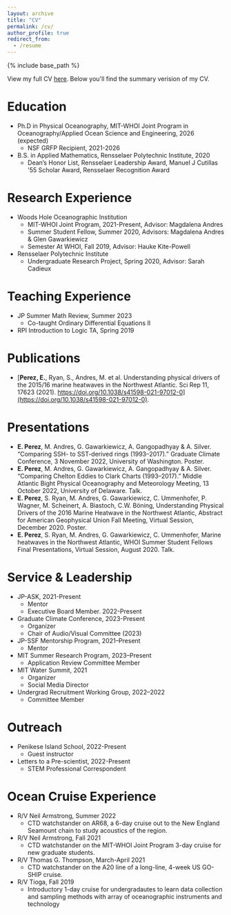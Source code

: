```yaml
---
layout: archive
title: "CV"
permalink: /cv/
author_profile: true
redirect_from:
  - /resume
---
```


{% include base_path %}

View my full CV [here](https://docs.google.com/document/d/1SCyCq02UhmFdHJE0R0XNfRBcwvJ8-XwOPwA6L10VnX0/edit?usp=sharing). Below you'll find the summary verision of my CV.

Education
======
* Ph.D in Physical Oceanography, MIT-WHOI Joint Program in Oceanography/Applied Ocean Science and Engineering, 2026 (expected)
  * NSF GRFP Recipient, 2021-2026 
* B.S. in Applied Mathematics, Rensselaer Polytechnic Institute, 2020
  * Dean’s Honor List, Rensselaer Leadership Award, Manuel J Cutillas '55 Scholar Award, Rensselaer Recognition Award

Research Experience
======
* Woods Hole Oceanographic Institution
  * MIT-WHOI Joint Program, 2021-Present, Advisor: Magdalena Andres
  * Summer Student Fellow, Summer 2020, Advisors: Magdalena Andres & Glen Gawarkiewicz
  * Semester At WHOI, Fall 2019, Advisor: Hauke Kite-Powell
* Rensselaer Polytechnic Institute
  * Undergraduate Research Project, Spring 2020, Advisor: Sarah Cadieux
  
Teaching Experience
======
* JP Summer Math Review, Summer 2023
  * Co-taught Ordinary Differential Equations II
* RPI Introduction to Logic TA, Spring 2019

Publications
======
* [**Perez, E.**, Ryan, S., Andres, M. et al. Understanding physical drivers of the 2015/16 marine heatwaves in the Northwest Atlantic. Sci Rep 11, 17623 (2021). https://doi.org/10.1038/s41598-021-97012-0](https://doi.org/10.1038/s41598-021-97012-0).
  
Presentations
======
* **E. Perez**, M. Andres, G. Gawarkiewicz, A. Gangopadhyay & A. Silver. “Comparing SSH- to SST-derived rings (1993–2017).” Graduate Climate Conference, 3 November 2022, University of Washington. Poster.
* **E. Perez**, M. Andres, G. Gawarkiewicz, A. Gangopadhyay & A. Silver. “Comparing Chelton Eddies to Clark Charts (1993–2017).” Middle Atlantic Bight Physical Oceanography and Meteorology Meeting, 13 October 2022, University of Delaware. Talk.
* **E. Perez**, S. Ryan, M. Andres, G. Gawarkiewicz, C. Ummenhofer, P. Wagner, M. Scheinert, A. Biastoch, C.W. Böning, Understanding Physical Drivers of the 2016 Marine Heatwave in the Northwest Atlantic, Abstract for American Geophysical Union Fall Meeting, Virtual Session, December 2020. Poster.
* **E. Perez**, S. Ryan, M. Andres, G. Gawarkiewicz, C. Ummenhofer, Marine heatwaves in the Northwest Atlantic, WHOI Summer Student Fellows Final Presentations, Virtual Session, August 2020. Talk. 
  
Service & Leadership
======
* JP-ASK, 2021-Present
  * Mentor
  * Executive Board Member. 2022-Present
* Graduate Climate Conference, 2023-Present
  * Organizer
  * Chair of Audio/Visual Committee (2023)
* JP-SSF Mentorship Program, 2021–Present
  * Mentor
* MIT Summer Research Program, 2023–Present
  * Application Review Committee Member
* MIT Water Summit, 2021
  * Organizer
  * Social Media Director 
* Undergrad Recruitment Working Group, 2022–2022
  * Committee Member
 
Outreach
======
* Penikese Island School, 2022-Present
  * Guest instructor
* Letters to a Pre-scientist, 2022-Present
  * STEM Professional Correspondent

Ocean Cruise Experience
======
* R/V Neil Armstrong, Summer 2022
  *  CTD watchstander on AR68, a 6-day cruise out to the New England Seamount chain to study acoustics of the region.
* R/V Neil Armstrong, Fall  2021
  * CTD watchstander on the MIT-WHOI Joint Program 3-day cruise for new graduate students.
* R/V Thomas G. Thompson, March-April 2021
  * CTD watchstander on the A20 line of a long-line, 4-week US GO-SHIP cruise. 
* R/V Tioga, Fall 2019
  * Introductory 1-day cruise for undergradautes to learn data collection and sampling methods with array of oceanographic instruments and technology

